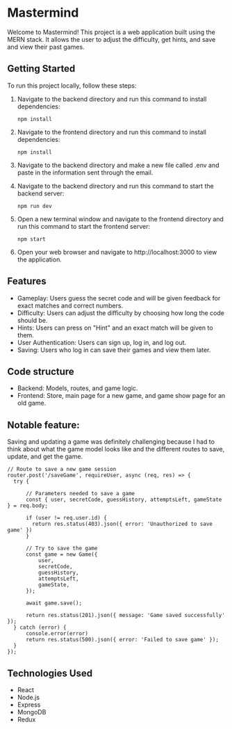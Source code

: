 # Mastermind

Welcome to Mastermind! This project is a web application built using the MERN stack. It allows the user to adjust the difficulty, get hints, and save and view their past games.

## Getting Started

To run this project locally, follow these steps:

1. Navigate to the backend directory and run this command to install dependencies:
   ```
   npm install
   ```

2. Navigate to the frontend directory and run this command to install dependencies:
   ```
   npm install
   ```

3. Navigate to the backend directory and make a new file called .env and paste in the information sent through the email.

4. Navigate to the backend directory and run this command to start the backend server:
   ```
   npm run dev
   ```

5. Open a new terminal window and navigate to the frontend directory and run this command to start the frontend server:
   ```
   npm start
   ```

6. Open your web browser and navigate to http://localhost:3000 to view the application.

## Features
* Gameplay: Users guess the secret code and will be given feedback for exact matches and correct numbers.
* Difficulty: Users can adjust the difficulty by choosing how long the code should be.
* Hints: Users can press on "Hint" and an exact match will be given to them.
* User Authentication: Users can sign up, log in, and log out.
* Saving: Users who log in can save their games and view them later.

## Code structure
* Backend: Models, routes, and game logic.
* Frontend: Store, main page for a new game, and game show page for an old game.

## Notable feature:
Saving and updating a game was definitely challenging because I had to think about what the game model looks like and the different routes to save, update, and get the game.
```
// Route to save a new game session
router.post('/saveGame', requireUser, async (req, res) => {
  try {

      // Parameters needed to save a game
      const { user, secretCode, guessHistory, attemptsLeft, gameState } = req.body;

      if (user != req.user.id) {
        return res.status(403).json({ error: 'Unauthorized to save game' })
      }

      // Try to save the game
      const game = new Game({
          user,
          secretCode,
          guessHistory,
          attemptsLeft,
          gameState,
      });

      await game.save();

      return res.status(201).json({ message: 'Game saved successfully' });
  } catch (error) {
      console.error(error)
      return res.status(500).json({ error: 'Failed to save game' });
  }
});
```

## Technologies Used
* React
* Node.js
* Express
* MongoDB
* Redux


